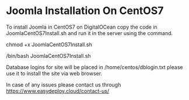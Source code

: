 # Joomla Installation On CentOS7 

To install Joomla in CentOS7 on DigitalOCean copy the code in JoomlaCentOS7Install.sh and run it in the server using the command.

chmod +x JoomlaCentOS7Install.sh

/bin/bash JoomlaCentOS7Install.sh

Database logins for site will be placed in /home/centos/dblogin.txt please use it to install the site via web browser.

In case of any issues please contact us through https://www.easydeploy.cloud/contact-us/ 
